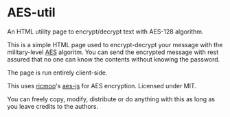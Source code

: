 # AES-util
An HTML utility page to encrypt/decrypt text with AES-128 algorithm.

This is a simple HTML page used to encrypt-decrypt your message with the military-level [AES](http://en.wikipedia.org/AES) algoritm. You can send the encrypted message with rest assured that no one can know the contents without knowing the password.

The page is run entirely client-side.

This uses [ricmoo](http://github.com/ricmoo)'s [aes-js](http://github.com/ricmoo/aes-js) for AES encryption. Licensed under MIT.

You can freely copy, modify, distribute or do anything with this as long as you leave credits to the authors.
